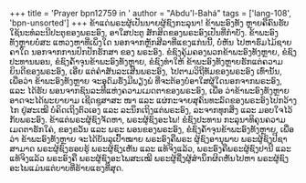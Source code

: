 +++
title = 'Prayer bpn12759 in '
author = "Abdu'l-Bahá"
tags = ['lang-108', 'bpn-unsorted']
+++
ຂ້າແດ່ພຣະຜູ້ເປັນນາຍຜູ້ຊົງກະລຸນາ! ຂ້າພະອົງທັງ ຫຼາຍຄືຄົນຮັບໃຊ້ນະທໍລະນີປະຕູຂອງພຣະອົງ, ອາໃສປະຕູ ສັກສິດຂອງພຣະອົງເປັນທີ່ກໍາບັງ. ຂ້າພະອົງທັງຫຼາຍບໍ່ສະ ແຫວງຫາທີ່ເພິ່ງໃດ ນອກຈາກຫຼັກສີລາທີ່ແຂງແກ່ນນີ້,   ບໍ່ຫັນ ໄປຫາຮົ່ມໄມ້ຊາຍຄາໃດ ນອກຈາກການປົກປັກຮັກສາ ຂອງ ພຣະອົງ.  ຂໍຊົງຄຸ້ມຄອງພວກຂ້າພະອົງທັງຫຼາຍ,  ຂໍຊົງ ປະທານພອນ, ຂໍຊົງຄໍ້າຈຸນຂ້າພະອົງທັງຫຼາຍ,  ຂໍຊົງທໍາໃຫ້ ຂ້າພະອົງທັງຫຼາຍຮັກແຕ່ຄວາມຍິນດີຂອງພຣະອົງ, ເອີ່ຍ ແຕ່ຄໍາສັນລະເສີນພຣະອົງ, ໄປຕາມວິຖີທັມຂອງພຣະອົງ ເທົ່ານັ້ນ,   ເພື່ອວ່າ ຂ້າພະອົງທັງຫຼາຍ ຈະອຸດົມຮັ່ງມີພຽງພໍ ທີ່ຈະຕ້ອງບໍ່ອາໃສຜູ້ໃດນອກຈາກພຣະອົງ, ແລະ ໄດ້ຮັບ ພອນຈາກຊົນລະທີແຫ່ງຄວາມເມດຕາຂອງພຣະອົງ, ເພື່ອ ວ່າຂ້າພະອົງທັງຫຼາຍ ອາດຈະໄດ້ພະຍາຍາມ ເຊີດຊູສາສະ ໜາ ແລະ ແຜ່ກະຈາຍສຸຄົນທະລົດຂອງພຣະອົງໄປກວ້າງໄກ ຢູ່ສະເໝີ ບໍ່ຄິດເຖິງຕົວເອງ ແລະ ລະນຶກເຖິງແຕ່ພຣະອົງ, ລະຈາກທຸກສິ່ງ ແລະ ມອບໃຈໄວ້ກັບພຣະອົງ.
     ຂ້າແຕ່ພຣະຜູ້ຊົງຈັດຫາ, ພຣະຜູ້ຊົງອະໄພ! ຂໍຊົງປະທານ ກະລຸນາທິຄຸນຄວາມເມດຕາຮັກໃຄ່, ຂອງຂວັນ ແລະ ພຣະ ພອນຂອງພຣະອົງ, ຂໍຊົງຄໍ້າຈຸນຂ້າພະອົງທັງຫຼາຍ, ເພື່ອວ່າ ຂ້າພະອົງທັງຫຼາຍ   ຈະໄດ້ບັນລຸເປົ້າໝາຍ    ພຣະອົງຄືພຣະ
ຜູ້ຊົງອານຸພາບ ພຣະຜູ້ຊົງປີຊາສາມາດ ພຣະຜູ້ຊົງຮອບຮູ້ ພຣະຜູ້ຊົງເຫັນ ແລະ ແທ້ຈິງແລ້ວ, ພຣະອົງຄືພຣະຜູ້ຊົງປານີ ແລະແທ້ຈິງແລ້ວ  ພຣະອົງຄື   ພຣະຜູ້ຊົງອະໄພສະເໝີ ພຣະຜູ້ຊື່ງຜູ້ສໍານຶກຜິດຫັນໄປຫາ   ພຣະຜູ້ຊົງອະໄພແມ່ນແຕ່ບາບທີ່ຮ້າຍແຮງທີ່ສຸດ.
